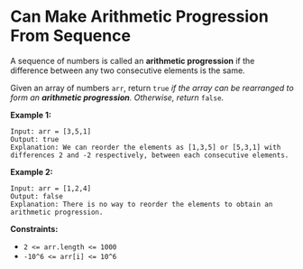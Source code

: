# Can Make Arithmetic Progression From Sequence

A sequence of numbers is called an **arithmetic progression** if the difference between any two consecutive elements is the same.

Given an array of numbers `arr`, return `true` *if the array can be rearranged to form an **arithmetic progression**. Otherwise, return* `false`.

**Example 1:**

```
Input: arr = [3,5,1]
Output: true
Explanation: We can reorder the elements as [1,3,5] or [5,3,1] with differences 2 and -2 respectively, between each consecutive elements.
```

**Example 2:**

```
Input: arr = [1,2,4]
Output: false
Explanation: There is no way to reorder the elements to obtain an arithmetic progression.
```

**Constraints:**

- `2 <= arr.length <= 1000`
- `-10^6 <= arr[i] <= 10^6`